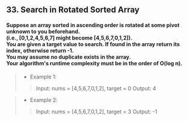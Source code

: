 ## 33. Search in Rotated Sorted Array
#### Suppose an array sorted in ascending order is rotated at some pivot unknown to you beforehand.<br>(i.e., [0,1,2,4,5,6,7] might become [4,5,6,7,0,1,2]).<br>You are given a target value to search. If found in the array return its index, otherwise return -1.<br>You may assume no duplicate exists in the array.<br>Your algorithm's runtime complexity must be in the order of O(log n).

>* Example 1:
>> Input: nums = [4,5,6,7,0,1,2], target = 0
>> Output: 4

>* Example 2:
>> Input: nums = [4,5,6,7,0,1,2], target = 3
>> Output: -1